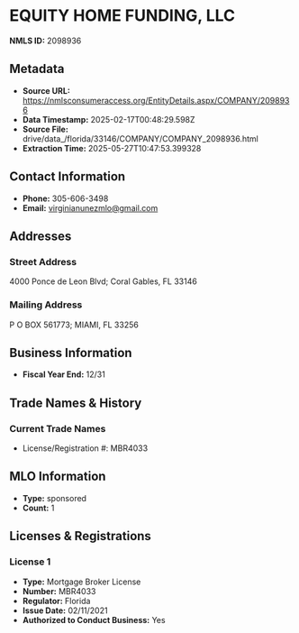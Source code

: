 # EQUITY HOME FUNDING, LLC

**NMLS ID:** 2098936

## Metadata
- **Source URL:** https://nmlsconsumeraccess.org/EntityDetails.aspx/COMPANY/2098936
- **Data Timestamp:** 2025-02-17T00:48:29.598Z
- **Source File:** drive/data_/florida/33146/COMPANY/COMPANY_2098936.html
- **Extraction Time:** 2025-05-27T10:47:53.399328

## Contact Information
- **Phone:** 305-606-3498
- **Email:** virginianunezmlo@gmail.com

## Addresses
### Street Address
4000 Ponce de Leon Blvd; Coral Gables, FL 33146

### Mailing Address
P O BOX 561773; MIAMI, FL 33256

## Business Information
- **Fiscal Year End:** 12/31

## Trade Names & History
### Current Trade Names
- License/Registration #: MBR4033

## MLO Information
- **Type:** sponsored
- **Count:** 1

## Licenses & Registrations

### License 1
- **Type:** Mortgage Broker License
- **Number:** MBR4033
- **Regulator:** Florida
- **Issue Date:** 02/11/2021
- **Authorized to Conduct Business:** Yes
